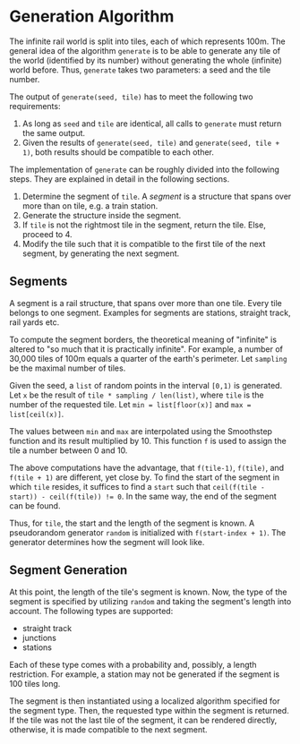 Generation Algorithm
===

The infinite rail world is split into tiles, each of which represents 100m. The
general idea of the algorithm `generate` is to be able to generate any tile of the world (identified by its number)
without generating the whole (infinite) world before. Thus, `generate` takes two parameters: a seed and the tile number.

The output of `generate(seed, tile)` has to meet the following two requirements:
1. As long as `seed` and `tile` are identical, all calls to `generate` must return the same output.
2. Given the results of `generate(seed, tile)` and `generate(seed, tile + 1)`, both results should be compatible to each other.

The implementation of `generate` can be roughly divided into the following steps. They are
explained in detail in the following sections.

1. Determine the segment of `tile`. A _segment_ is a structure that spans over more than on tile, e.g. a train station.
2. Generate the structure inside the segment.
3. If `tile` is not the rightmost tile in the segment, return the tile. Else, proceed to 4.
4. Modify the tile such that it is compatible to the first tile of the next segment, by generating the next segment.

Segments
---

A segment is a rail structure, that spans over more than one tile. Every tile belongs to one segment. Examples for segments
are stations, straight track, rail yards etc.

To compute the segment borders, the theoretical meaning of "infinite" is altered to "so much that it is practically infinite".
For example, a number of 30,000 tiles of 100m equals a quarter of the earth's perimeter. Let `sampling` be the maximal number
of tiles.

Given the seed, a `list` of random points in the interval `[0,1)` is generated. Let `x` be the 
result of `tile * sampling / len(list)`, where `tile` is the number of the requested tile. Let `min = list[floor(x)]` and `max = list[ceil(x)]`.

The values between `min` and `max` are interpolated using the Smoothstep function and its result multiplied by 10. This function `f` is used to assign the tile
a number between 0 and 10.

The above computations have the advantage, that `f(tile-1)`, `f(tile)`, and `f(tile + 1)` are different, yet close by.
To find the start of the segment in which `tile` resides, it suffices to find a `start` such that `ceil(f(tile - start)) - ceil(f(tile)) != 0`.
In the same way, the end of the segment can be found.

Thus, for `tile`, the start and the length of the segment is known. A pseudorandom generator `random`
is initialized with `f(start-index + 1)`. The generator determines how the segment will look like.


Segment Generation
---

At this point, the length of the tile's segment is known. Now, the type of the segment
is specified by utilizing `random` and taking the segment's length into account. The following
types are supported:

* straight track
* junctions
* stations

Each of these type comes with a probability and, possibly, a length restriction. For example,
a station may not be generated if the segment is 100 tiles long.

The segment is then instantiated using a localized algorithm specified for the segment type. Then,
the requested type within the segment is returned. If the tile was not the last tile of the segment, it
can be rendered directly, otherwise, it is made compatible to the next segment.


